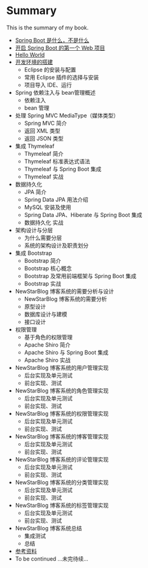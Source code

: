 # Summary

This is the summary of my book.

* [Spring Boot 是什么，不是什么](docs/overview.md)
* [开启 Spring Boot 的第一个  Web 项目](docs/quick-start-with-initializr.md)
* [Hello World](docs/hello-world.md)
* [开发环境的搭建](docs/devlope-in-ide.md)
	* Eclipse 的安装与配置
	* 常用 Eclipse 插件的选择与安装
	* 项目导入 IDE、运行
* Spring 依赖注入与 bean管理概述
	* 依赖注入
	* bean 管理
* 处理 Spring MVC MediaType（媒体类型）
	* Spring MVC 简介
	* 返回 XML 类型
	* 返回 JSON 类型
* 集成 Thymeleaf 
	* Thymeleaf 简介
	* Thymeleaf 标准表达式语法
	* Thymeleaf 与 Spring Boot 集成
	* Thymeleaf 实战
* 数据持久化
	* JPA 简介
	* Spring Data JPA 用法介绍
	* MySQL 安装及使用
	* Spring Data JPA、Hiberate 与 Spring Boot 集成
	* 数据持久化 实战
* 架构设计与分层
	* 为什么需要分层
	* 系统的架构设计及职责划分
* 集成 Bootstrap 
	* Bootstrap 简介
	* Bootstrap 核心概念
	* Bootstrap 及常用前端框架与 Spring Boot 集成
	* Bootstrap 实战
* NewStarBlog 博客系统的需要分析与设计
	* NewStarBlog 博客系统的需要分析
	* 原型设计
	* 数据库设计与建模
	* 接口设计
* 权限管理
	* 基于角色的权限管理
	* Apache Shiro 简介
	* Apache Shiro 与 Spring Boot 集成
	* Apache Shiro 实战
* NewStarBlog 博客系统的用户管理实现
	* 后台实现及单元测试
	* 前台实现、测试
* NewStarBlog 博客系统的角色管理实现
	* 后台实现及单元测试
	* 前台实现、测试
* NewStarBlog 博客系统的权限管理实现
	* 后台实现及单元测试
	* 前台实现、测试
* NewStarBlog 博客系统的博客管理实现
	* 后台实现及单元测试
	* 前台实现、测试
* NewStarBlog 博客系统的评论管理实现
	* 后台实现及单元测试
	* 前台实现、测试
* NewStarBlog 博客系统的分类管理实现
	* 后台实现及单元测试
	* 前台实现、测试
* NewStarBlog 博客系统的标签管理实现
	* 后台实现及单元测试
	* 前台实现、测试
* NewStarBlog 博客系统总结
	* 集成测试
	* 总结
* [参考资料](docs/references.md)
* To be continued ...未完待续...